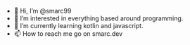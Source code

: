 - 👋 Hi, I’m @smarc99
- 👀 I’m interested in everything based around programming.
- 🌱 I’m currently learning kotlin and javascript.
- 📫 How to reach me go on smarc.dev

<!---
smarc99/smarc99 is a ✨ special ✨ repository because its `README.md` (this file) appears on your GitHub profile.
You can click the Preview link to take a look at your changes.
- 💞️ I’m looking to collaborate on ...
--->
